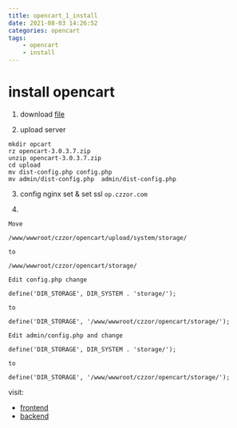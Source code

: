 ```yaml
---
title: opencart_1_install
date: 2021-08-03 14:26:52
categories: opencart
tags:
    - opencart
    - install
---
```


# install opencart

1. download [file](https://github.com/opencart/opencart/releases)


2. upload server
```
mkdir opcart
rz opencart-3.0.3.7.zip
unzip opencart-3.0.3.7.zip
cd upload
mv dist-config.php config.php
mv admin/dist-config.php  admin/dist-config.php
```
3. config nginx set & set ssl `op.czzor.com`

4. 

```
Move

/www/wwwroot/czzor/opencart/upload/system/storage/

to

/www/wwwroot/czzor/opencart/storage/

Edit config.php change

define('DIR_STORAGE', DIR_SYSTEM . 'storage/');

to

define('DIR_STORAGE', '/www/wwwroot/czzor/opencart/storage/');

Edit admin/config.php and change

define('DIR_STORAGE', DIR_SYSTEM . 'storage/');

to

define('DIR_STORAGE', '/www/wwwroot/czzor/opencart/storage/');

```

visit:

- [frontend](cp.czzor.com)
- [backend](cp.czzor.com/admin)


